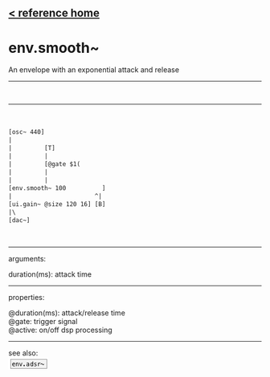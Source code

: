 [< reference home](index.html)
---

# env.smooth~


An envelope with an exponential attack and release

---

<br>


---


```


[osc~ 440]
|
|         [T]
|         |
|         [@gate $1(
|         |
|         |
[env.smooth~ 100          ]
|                       ^|
[ui.gain~ @size 120 16] [B]
|\
[dac~]

            
```

---
arguments:

duration(ms): attack time<br>

---
properties:

@duration(ms): attack/release time<br>
@gate: trigger signal<br>
@active: on/off dsp
            processing<br>

---
see also:<br>
[![env.adsr~](img/object_env.adsr~.png)](env.adsr~.html)
